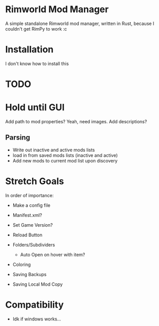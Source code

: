 # Rimworld Mod Manager
A simple standalone Rimworld mod manager, written in Rust, because I couldn't get RimPy to work :c

# Installation
I don't know how to install this

# TODO

# Hold until GUI
Add path to mod properties? Yeah, need images. 
Add descriptions?

## Parsing

 - Write out inactive and active mods lists
 - load in from saved mods lists (inactive and active)
 - Add new mods to current mod list upon discovery

# Stretch Goals

In order of importance:

 - Make a config file


 - Manifest.xml?
 - Set Game Version?
 - Reload Button
 - Folders/Subdividers
   - Auto Open on hover with item?
 - Coloring
 - Saving Backups
 - Saving Local Mod Copy

# Compatibility

 - Idk if windows works...
